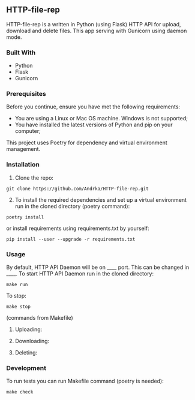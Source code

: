 ## HTTP-file-rep

HTTP-file-rep is a written in Python (using Flask) HTTP API for upload, download and delete files. This app serving with Gunicorn using daemon mode.

### Built With

- Python
- Flask
- Gunicorn

### Prerequisites

Before you continue, ensure you have met the following requirements:

- You are using a Linux or Mac OS machine. Windows is not supported;
- You have installed the latest versions of Python and pip on your computer;

This project uses Poetry for dependency and virtual environment management. 

### Installation

1) Clone the repo:

`git clone https://github.com/Andrka/HTTP-file-rep.git`

2) To install the required dependencies and set up a virtual environment run in the cloned directory (poetry command):

`poetry install`

or install requirements using requirements.txt by yourself:

`pip install --user --upgrade -r requirements.txt`

### Usage

By default, HTTP API Daemon will be on ____ port. This can be changed in ____.
To start HTTP API Daemon run in the cloned directory:

`make run`

To stop:

`make stop`

(commands from Makefile)

1) Uploading:

2) Downloading:

3) Deleting:


### Development

To run tests you can run Makefile command (poetry is needed):

`make check`